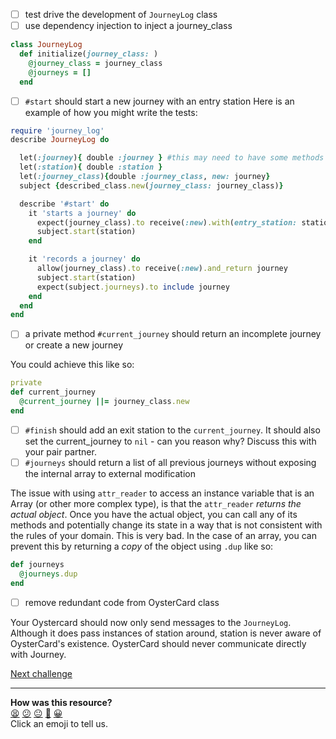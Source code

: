 - [ ] test drive the development of `JourneyLog` class
- [ ] use dependency injection to inject a journey_class
```ruby
class JourneyLog
  def initialize(journey_class: )
    @journey_class = journey_class
    @journeys = []
  end
```
- [ ] `#start` should start a new journey with an entry station
Here is an example of how you might write the tests:

```ruby
require 'journey_log'
describe JourneyLog do

  let(:journey){ double :journey } #this may need to have some methods
  let(:station){ double :station }
  let(:journey_class){double :journey_class, new: journey}
  subject {described_class.new(journey_class: journey_class)}

  describe '#start' do
    it 'starts a journey' do
      expect(journey_class).to receive(:new).with(entry_station: station)
      subject.start(station)
    end

    it 'records a journey' do
      allow(journey_class).to receive(:new).and_return journey
      subject.start(station)
      expect(subject.journeys).to include journey
    end
  end
end
  ```

- [ ] a private method `#current_journey` should return an incomplete journey or create a new journey

You could achieve this like so:

```ruby
private
def current_journey
  @current_journey ||= journey_class.new
end
```

- [ ] `#finish` should add an exit station to the `current_journey`.  It should also set the current_journey to `nil` - can you reason why?  Discuss this with your pair partner.
- [ ] `#journeys` should return a list of all previous journeys without exposing the internal array to external modification

The issue with using `attr_reader` to access an instance variable that is an Array (or other more complex type), is that the `attr_reader` _returns the actual object_.  Once you have the actual object, you can call any of its methods and potentially change its state in a way that is not consistent with the rules of your domain.  This is very bad.  In the case of an array, you can prevent this by returning a _copy_ of the object using `.dup` like so:
```ruby
def journeys
  @journeys.dup
end
```

- [ ] remove redundant code from OysterCard class

Your Oystercard should now only send messages to the `JourneyLog`. Although it does pass instances of station around, station is never aware of OysterCard's existence. OysterCard should never communicate directly with Journey.

[Next challenge](../16_fare_for_zones.md)

<!-- BEGIN GENERATED SECTION DO NOT EDIT -->

---

**How was this resource?**  
[😫](https://airtable.com/shrUJ3t7KLMqVRFKR?prefill_Repository=makersacademy/course&prefill_File=oystercard/walkthroughs/15_extracting_journey_log.md&prefill_Sentiment=😫) [😕](https://airtable.com/shrUJ3t7KLMqVRFKR?prefill_Repository=makersacademy/course&prefill_File=oystercard/walkthroughs/15_extracting_journey_log.md&prefill_Sentiment=😕) [😐](https://airtable.com/shrUJ3t7KLMqVRFKR?prefill_Repository=makersacademy/course&prefill_File=oystercard/walkthroughs/15_extracting_journey_log.md&prefill_Sentiment=😐) [🙂](https://airtable.com/shrUJ3t7KLMqVRFKR?prefill_Repository=makersacademy/course&prefill_File=oystercard/walkthroughs/15_extracting_journey_log.md&prefill_Sentiment=🙂) [😀](https://airtable.com/shrUJ3t7KLMqVRFKR?prefill_Repository=makersacademy/course&prefill_File=oystercard/walkthroughs/15_extracting_journey_log.md&prefill_Sentiment=😀)  
Click an emoji to tell us.

<!-- END GENERATED SECTION DO NOT EDIT -->
